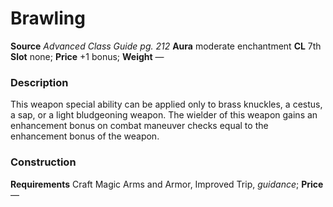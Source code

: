 ﻿---
name: "Brawling"
type: "weapon_quality"
price: "+1 bonus"
description: |
  "This weapon special ability can be applied only to brass knuckles, a cestus, a sap, or a light bludgeoning weapon. The wielder of this weapon gains an enhancement bonus on combat maneuver checks equal to the enhancement bonus of the weapon."
---

#  Brawling

**Source** _Advanced Class Guide pg. 212_
**Aura** moderate enchantment **CL** 7th
**Slot** none; **Price** +1 bonus; **Weight** —

### Description

This weapon special ability can be applied only to brass knuckles, a cestus, a sap, or a light bludgeoning weapon. The wielder of this weapon gains an enhancement bonus on combat maneuver checks equal to the enhancement bonus of the weapon.

### Construction

**Requirements** Craft Magic Arms and Armor, Improved Trip, _guidance_; **Price** —